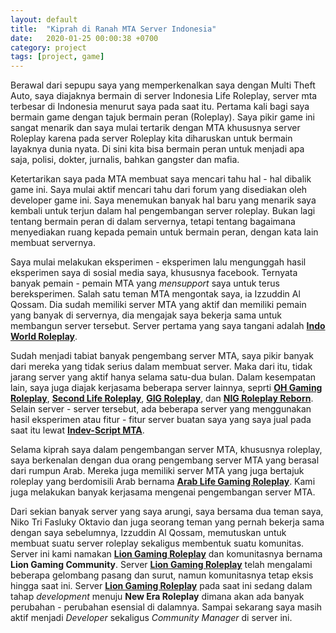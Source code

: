 ```yaml
---
layout: default
title:  "Kiprah di Ranah MTA Server Indonesia"
date:   2020-01-25 00:00:38 +0700
category: project
tags: [project, game]
---
```


Berawal dari sepupu saya yang memperkenalkan saya dengan Multi Theft Auto, saya diajaknya bermain di server Indonesia Life Roleplay, server mta terbesar di Indonesia menurut saya pada saat itu. Pertama kali bagi saya bermain game dengan tajuk bermain peran (Roleplay). Saya pikir game ini sangat menarik dan saya mulai tertarik dengan MTA khususnya server Roleplay karena pada server Roleplay kita diharuskan untuk bermain layaknya dunia nyata. Di sini kita bisa bermain peran untuk menjadi apa saja, polisi, dokter, jurnalis, bahkan gangster dan mafia.

Ketertarikan saya pada MTA membuat saya mencari tahu hal - hal dibalik game ini. Saya mulai aktif mencari tahu dari forum yang disediakan oleh developer game ini. Saya menemukan banyak hal baru yang menarik saya kembali untuk terjun dalam hal pengembangan server roleplay. Bukan lagi tentang bermain peran di dalam servernya, tetapi tentang bagaimana menyediakan ruang kepada pemain untuk bermain peran, dengan kata lain membuat servernya.

Saya mulai melakukan eksperimen - eksperimen lalu mengunggah hasil eksperimen saya di sosial media saya, khususnya facebook. Ternyata banyak pemain - pemain MTA yang *mensupport* saya untuk terus bereksperimen. Salah satu teman MTA mengontak saya, ia Izzuddin Al Qossam. Dia sudah memiliki server MTA yang aktif dan memiliki pemain yang banyak di servernya, dia mengajak saya bekerja sama untuk membangun server tersebut. Server pertama yang saya tangani adalah <a href="https://www.facebook.com/groups/indoworldgamingcommunity/" target="_blank"> **Indo World Roleplay**</a>.

Sudah menjadi tabiat banyak pengembang server MTA, saya pikir banyak dari mereka yang tidak serius dalam membuat server. Maka dari itu, tidak jarang server yang aktif hanya selama satu-dua bulan. Dalam kesempatan lain, saya juga diajak kerjasama beberapa server lainnya, seprti <a href="https://www.facebook.com/ohgamingroleplay/" target="_blank">**OH Gaming Roleplay**</a>, <a href="https://www.facebook.com/secondliferp/" target="_blank">**Second Life Roleplay**</a>, <a href="https://www.facebook.com/Go-Indo-Gaming-Roleplay-895143010544629/" target="_blank">**GIG Roleplay**</a>, dan <a href="https://www.facebook.com/NextIndonesianGaming/" target="_blank">**NIG Roleplay Reborn**</a>. Selain server - server tersebut, ada beberapa server yang menggunakan hasil eksperimen atau fitur - fitur server buatan saya yang saya jual pada saat itu lewat <a href="https://www.facebook.com/IndevScript/" target="_blank">**Indev-Script MTA**</a>.

Selama kiprah saya dalam pengembangan server MTA, khususnya roleplay, saya berkenalan dengan dua orang pengembang server MTA yang berasal dari rumpun Arab. Mereka juga memiliki server MTA yang juga bertajuk roleplay yang berdomisili Arab bernama <a href="https://www.facebook.com/groups/677711059052868/" target="_blank">**Arab Life Gaming Roleplay**</a>. Kami juga melakukan banyak kerjasama mengenai pengembangan server MTA.

Dari sekian banyak server yang saya arungi, saya bersama dua teman saya, Niko Tri Fasluky Oktavio dan juga seorang teman yang pernah bekerja sama dengan saya sebelumnya, Izzuddin Al Qossam, memutuskan untuk membuat suatu server roleplay sekaligus membentuk suatu komunitas. Server ini kami namakan <a href="http://www.liongaming.org/" target="_blank"> **Lion Gaming Roleplay**</a> dan komunitasnya bernama **Lion Gaming Community**. Server <a href="http://www.liongaming.org/" target="_blank"> **Lion Gaming Roleplay**</a> telah mengalami beberapa gelombang pasang dan surut, namun komunitasnya tetap eksis hingga saat ini. Server <a href="http://www.liongaming.org/" target="_blank"> **Lion Gaming Roleplay**</a> pada saat ini sedang dalam tahap *development* menuju **New Era Roleplay** dimana akan ada banyak perubahan - perubahan esensial di dalamnya. Sampai sekarang saya masih aktif menjadi *Developer* sekaligus *Community Manager* di server ini.